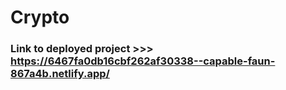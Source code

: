 # Crypto


### Link to deployed project >>> https://6467fa0db16cbf262af30338--capable-faun-867a4b.netlify.app/
